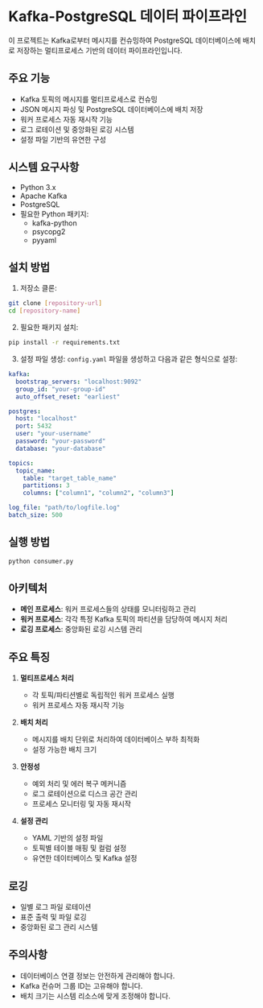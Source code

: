# Kafka-PostgreSQL 데이터 파이프라인

이 프로젝트는 Kafka로부터 메시지를 컨슈밍하여 PostgreSQL 데이터베이스에 배치로 저장하는 멀티프로세스 기반의 데이터 파이프라인입니다.

## 주요 기능

- Kafka 토픽의 메시지를 멀티프로세스로 컨슈밍
- JSON 메시지 파싱 및 PostgreSQL 데이터베이스에 배치 저장
- 워커 프로세스 자동 재시작 기능
- 로그 로테이션 및 중앙화된 로깅 시스템
- 설정 파일 기반의 유연한 구성

## 시스템 요구사항

- Python 3.x
- Apache Kafka
- PostgreSQL
- 필요한 Python 패키지:
  - kafka-python
  - psycopg2
  - pyyaml

## 설치 방법

1. 저장소 클론:
```bash
git clone [repository-url]
cd [repository-name]
```

2. 필요한 패키지 설치:
```bash
pip install -r requirements.txt
```

3. 설정 파일 생성:
`config.yaml` 파일을 생성하고 다음과 같은 형식으로 설정:

```yaml
kafka:
  bootstrap_servers: "localhost:9092"
  group_id: "your-group-id"
  auto_offset_reset: "earliest"

postgres:
  host: "localhost"
  port: 5432
  user: "your-username"
  password: "your-password"
  database: "your-database"

topics:
  topic_name:
    table: "target_table_name"
    partitions: 3
    columns: ["column1", "column2", "column3"]

log_file: "path/to/logfile.log"
batch_size: 500
```

## 실행 방법

```bash
python consumer.py
```

## 아키텍처

- **메인 프로세스**: 워커 프로세스들의 상태를 모니터링하고 관리
- **워커 프로세스**: 각각 특정 Kafka 토픽의 파티션을 담당하여 메시지 처리
- **로깅 프로세스**: 중앙화된 로깅 시스템 관리

## 주요 특징

1. **멀티프로세스 처리**
   - 각 토픽/파티션별로 독립적인 워커 프로세스 실행
   - 워커 프로세스 자동 재시작 기능

2. **배치 처리**
   - 메시지를 배치 단위로 처리하여 데이터베이스 부하 최적화
   - 설정 가능한 배치 크기

3. **안정성**
   - 예외 처리 및 에러 복구 메커니즘
   - 로그 로테이션으로 디스크 공간 관리
   - 프로세스 모니터링 및 자동 재시작

4. **설정 관리**
   - YAML 기반의 설정 파일
   - 토픽별 테이블 매핑 및 컬럼 설정
   - 유연한 데이터베이스 및 Kafka 설정

## 로깅

- 일별 로그 파일 로테이션
- 표준 출력 및 파일 로깅
- 중앙화된 로그 관리 시스템

## 주의사항

- 데이터베이스 연결 정보는 안전하게 관리해야 합니다.
- Kafka 컨슈머 그룹 ID는 고유해야 합니다.
- 배치 크기는 시스템 리소스에 맞게 조정해야 합니다.